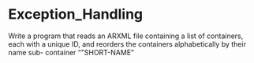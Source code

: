 # Exception_Handling
Write a program that reads an ARXML file containing a list of containers, each with a unique ID, and
reorders the containers alphabetically by their name sub- container “"SHORT-NAME"
